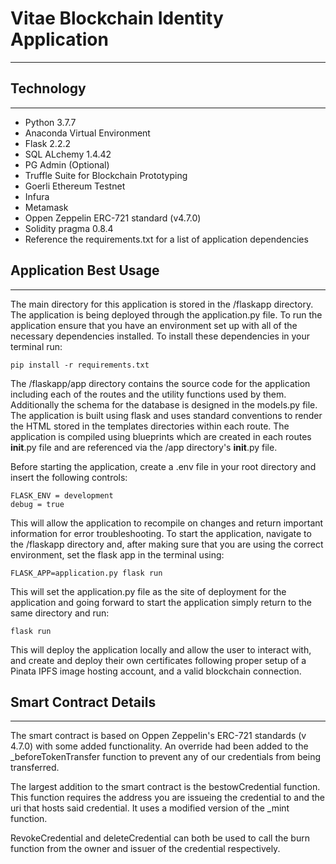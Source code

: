 # Vitae Blockchain Identity  Application
___

## Technology
____
* Python 3.7.7 
* Anaconda Virtual Environment
* Flask 2.2.2
* SQL ALchemy 1.4.42
* PG Admin (Optional)
* Truffle Suite for Blockchain Prototyping
* Goerli Ethereum Testnet
* Infura
* Metamask
* Oppen Zeppelin ERC-721 standard (v4.7.0)
* Solidity pragma 0.8.4
* Reference the requirements.txt for a list of application dependencies

## Application Best Usage
___

The main directory for this application is stored in the /flaskapp directory. The application is being deployed through the application.py file. To run the application ensure that you have an environment set up with all of the necessary dependencies installed. To install these dependencies in your terminal run:

```
pip install -r requirements.txt
```
The /flaskapp/app directory contains the source code for the application including each of the routes and the utility functions used by them. Additionally the schema for the database is designed in the models.py file. The application is built using flask and uses standard conventions to render the HTML stored in the templates directories within each route. 
The application is compiled using blueprints which are created in each routes __init__.py file and are referenced via the /app directory's __init__.py file. 

Before starting the application, create a .env file in your root directory and insert the following controls:
```
FLASK_ENV = development
debug = true
```

This will allow the application to recompile on changes and return important information for error troubleshooting.
To start the application, navigate to the /flaskapp directory and, after making sure that you are using the correct environment, set the flask app in the terminal using:
```
FLASK_APP=application.py flask run
```

This will set the application.py file as the site of deployment for the application and going forward to start the application simply return to the same directory and run:
```
flask run
```
This will deploy the application locally and allow the user to interact with, and create and deploy their own certificates following proper setup of a Pinata IPFS image hosting account, and a valid blockchain connection. 

## Smart Contract Details
___

The smart contract is based on Oppen Zeppelin's ERC-721 standards (v 4.7.0) with some added functionality. An override had been added to the _beforeTokenTransfer function to prevent any of our credentials from being transferred.

The largest addition to the smart contract is the bestowCredential function. This function requires the address you are issueing the credential to and the uri that hosts said credential. It uses a modified version of the _mint function.

RevokeCredential and deleteCredential can both be used to call the burn function from the owner and issuer of the credential respectively.